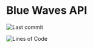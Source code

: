 # Blue Waves API

![Last commit](https://img.shields.io/github/last-commit/esentis/BlueWaves?style=for-the-badge)

![Lines of Code](https://img.shields.io/tokei/lines/github/esentis/BlueWaves?style=for-the-badge)